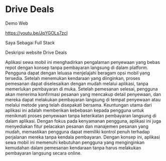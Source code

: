 # Drive Deals

Demo Web

https://youtu.be/JqYGOLs7zcI 

Saya Sebagai Full Stack

Deskripsi website Drive Deals

Aplikasi sewa mobil ini menghadirkan pengalaman penyewaan yang bebas repot dengan konsep tanpa pembayaran langsung di dalam platform. Pengguna dapat dengan leluasa menjelajahi beragam opsi mobil yang tersedia. Setelah menemukan kendaraan yang diinginkan, proses pemesanan dapat diselesaikan dengan mudah melalui aplikasi, tanpa memerlukan pembayaran di muka. Setelah pemesanan selesai, pengguna akan menerima konfirmasi pesanan yang mencakup detail penyewaan, dan mereka dapat melakukan pembayaran langsung di tempat penyewaan atau melalui metode yang telah disepakati bersama.
Keuntungan utama dari aplikasi ini adalah memberikan kebebasan kepada pengguna untuk menikmati proses penyewaan tanpa keterikatan pembayaran langsung di dalam aplikasi. Dengan fokus pada kenyamanan pengguna, aplikasi ini juga menyediakan fitur pelacakan pesanan dan manajemen pesanan yang mudah, memastikan pengguna dapat memiliki kontrol penuh terhadap perjalanan mereka tanpa kendala pembayaran. Dengan konsep ini, aplikasi sewa mobil ini memenuhi kebutuhan pengguna yang menginginkan kemudahan dalam pemesanan kendaraan tanpa harus melakukan pembayaran langsung secara online.
